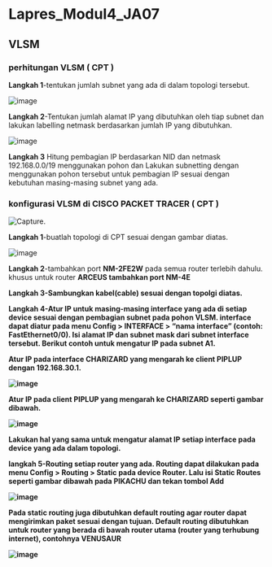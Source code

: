 # Lapres_Modul4_JA07

## VLSM
### perhitungan VLSM ( CPT )

<b>Langkah 1</b>-tentukan jumlah subnet yang ada di dalam topologi tersebut.

![image](https://user-images.githubusercontent.com/45744801/68526375-a4a5aa00-030d-11ea-9ec0-5f85f3a679cb.png)

<b>Langkah 2</b>-Tentukan jumlah alamat IP yang dibutuhkan oleh tiap subnet dan lakukan labelling netmask berdasarkan jumlah IP yang dibutuhkan.

![image](https://user-images.githubusercontent.com/45744801/68526465-c05d8000-030e-11ea-82f1-649d9c78e479.png)

<b>Langkah 3</b> Hitung pembagian IP berdasarkan NID dan netmask 192.168.0.0/19 menggunakan pohon dan Lakukan subnetting dengan menggunakan pohon tersebut untuk pembagian IP sesuai dengan kebutuhan masing-masing subnet yang ada.




### konfigurasi VLSM di CISCO PACKET TRACER ( CPT )

![Capture](https://user-images.githubusercontent.com/45744801/68525775-a9675f80-0307-11ea-9612-4e9b074c954f.PNG).

<b>Langkah 1</b>-buatlah topologi di CPT sesuai dengan gambar diatas.

![image](https://user-images.githubusercontent.com/45744801/68525741-673e1e00-0307-11ea-87bc-579fd64bced2.png)

<b>Langkah 2</b>-tambahkan port <b>NM-2FE2W</b> pada semua router terlebih dahulu. khusus untuk router <b>ARCEUS<b> tambahkan port <b>NM-4E </b> 
  
<b>Langkah 3</b>-Sambungkan kabel(cable) sesuai dengan topolgi diatas. 

<b>Langkah 4</b>-Atur IP untuk masing-masing interface yang ada di setiap device sesuai dengan pembagian subnet pada pohon VLSM. interface dapat diatur pada menu Config > INTERFACE > “nama interface” (contoh: FastEthernet0/0). Isi alamat IP dan subnet mask dari subnet interface tersebut. Berikut contoh untuk mengatur IP pada subnet A1.

Atur IP pada interface CHARIZARD yang mengarah ke client PIPLUP dengan 192.168.30.1.

![image](https://user-images.githubusercontent.com/45744801/68526770-d587de00-0311-11ea-9175-6024b76272d5.png)

Atur IP pada client PIPLUP yang mengarah ke CHARIZARD seperti gambar dibawah.

![image](https://user-images.githubusercontent.com/45744801/68526808-38797500-0312-11ea-9021-85bf9e26d949.png)

Lakukan hal yang sama untuk mengatur alamat IP setiap interface pada device yang ada dalam topologi.

<b>langkah 5</b>-Routing setiap router yang ada. Routing dapat dilakukan pada menu Config > Routing > Static pada device Router. Lalu isi Static Routes seperti gambar dibawah pada PIKACHU dan tekan tombol Add

![image](https://user-images.githubusercontent.com/45744801/68526856-bfc6e880-0312-11ea-9842-546349221073.png)

Pada static routing juga dibutuhkan default routing agar router dapat mengirimkan paket sesuai dengan tujuan. Default routing dibutuhkan untuk router yang berada di bawah router utama (router yang terhubung internet), contohnya VENUSAUR

![image](https://user-images.githubusercontent.com/45744801/68526866-fa308580-0312-11ea-81b7-a309ac4d64c6.png)


